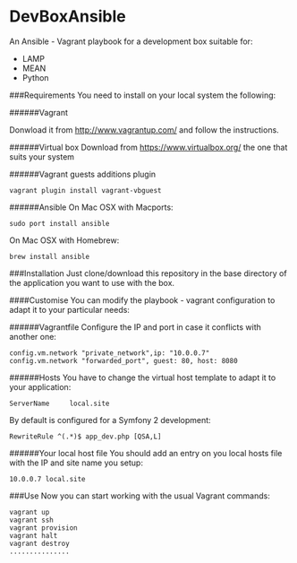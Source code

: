 DevBoxAnsible
=============

An Ansible - Vagrant playbook for a development box suitable for:

* LAMP
* MEAN
* Python
  
###Requirements
You need to install on your local system the following:

######Vagrant

Donwload it from <http://www.vagrantup.com/> and follow the instructions.
 
######Virtual box
Download from <https://www.virtualbox.org/> the one that suits your system
 
######Vagrant guests additions plugin

	vagrant plugin install vagrant-vbguest
	
######Ansible
On Mac OSX with Macports:
	
	sudo port install ansible
	
On Mac OSX with Homebrew:

	brew install ansible
	
###Installation
Just clone/download this repository in the base directory of the application you want to use with the box.

####Customise
You can modify the playbook - vagrant configuration to adapt it to your particular needs:

######Vagrantfile
Configure the IP and port in case it conflicts with another one:

	config.vm.network "private_network",ip: "10.0.0.7"
	config.vm.network "forwarded_port", guest: 80, host: 8080
	
######Hosts
You have to change the virtual host template to adapt it to your application:

	ServerName     local.site
	
By default is configured for a Symfony 2 development:

	RewriteRule ^(.*)$ app_dev.php [QSA,L]
	
######Your local host file
You should add an entry on you local hosts file with the IP and site name you setup:

	10.0.0.7 local.site
	
###Use
Now you can start working with the usual Vagrant commands:

	vagrant up
	vagrant ssh
	vagrant provision
	vagrant halt
	vagrant destroy
	...............
	
